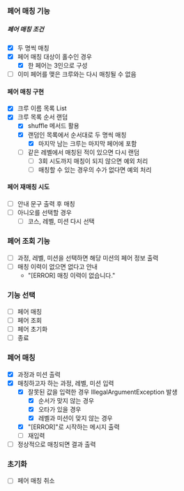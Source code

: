 ### 페어 매칭 기능 
##### 페어 매칭 조건    
- [x] 두 명씩 매칭
- [x] 페어 매칭 대상이 홀수인 경우
  - [x] 한 페어는 3인으로 구성
- [ ] 이미 페어를 맺은 크루와는 다시 매칭될 수 없음

#### 페어 매칭 구현
- [x] 크루 이름 목록 List<String>
- [x] 크루 목록 순서 랜덤
  - [x] shuffle 메서드 활용
  - [x] 랜덤인 목록에서 순서대로 두 명씩 매칭
    - [x] 마지막 남는 크루는 마지막 페어에 포함
  - [ ] 같은 레벨에서 매칭된 적이 있으면 다시 랜덤
    - [ ] 3회 시도까지 매칭이 되지 않으면 예외 처리
    - [ ] 매칭할 수 있는 경우의 수가 없다면 예외 처리

#### 페어 재매칭 시도
- [ ] 안내 문구 출력 후 매칭
- [ ] 아니오를 선택할 경우
  - [ ] 코스, 레벨, 미션 다시 선택

### 페어 조회 기능
- [ ] 과정, 레벨, 미션을 선택하면 해당 미션의 페어 정보 출력
- [ ] 매칭 이력이 없으면 없다고 안내
  - "[ERROR] 매칭 이력이 없습니다."

### 기능 선택
- [ ] 페어 매칭
- [ ] 페어 조회
- [ ] 페어 초기화
- [ ] 종료

### 페어 매칭
- [x] 과정과 미션 출력
- [x] 매칭하고자 하는 과정, 레벨, 미션 입력
  - [x] 잘못된 값을 입력한 경우 IllegalArgumentException 발생
    - [x] 순서가 맞지 않는 경우
    - [x] 오타가 있을 경우
    - [x] 레벨과 미션이 맞지 않는 경우
  - [x] "[ERROR]"로 시작하는 메시지 출력
  - [ ] 재입력
- [ ] 정상적으로 매칭되면 결과 출력

### 초기화
- [ ] 페어 매칭 취소